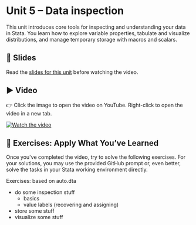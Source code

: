 # Unit 5 – Data inspection

This unit introduces core tools for inspecting and understanding your data in Stata. You learn how to explore variable properties, tabulate and visualize distributions, and manage temporary storage with macros and scalars.

## 📄 Slides

Read the [slides for this unit](unit05_slides.pdf) before watching the video.

## ▶️ Video

👉 Click the image to open the video on YouTube. Right-click to open the video in a new tab.

[![Watch the video](https://img.youtube.com/vi/cbAEUV9TMmY/0.jpg)](https://www.youtube.com/watch?v=cbAEUV9TMmY)

## 🧪 Exercises: Apply What You’ve Learned

Once you've completed the video, try to solve the following exercises. For your solutions, you may use the provided GitHub prompt or, even better, solve the tasks in your Stata working environment directly.

Exercises: based on auto.dta
- do some inspection stuff
  - basics
  - value labels (recovering and assigning)
- store some stuff
- visualize some stuff
